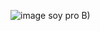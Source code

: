 ![image](https://github.com/Braddo05/TablaDeResults/assets/169103197/ab76b711-f3a4-430a-bf88-514aa4c4a870)
soy pro B)
